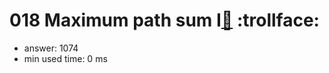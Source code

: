 018 Maximum path sum I[:link:](http://projecteuler.net/problem=18)  :trollface:
========================

- answer: 1074 
- min used time: 0 ms

